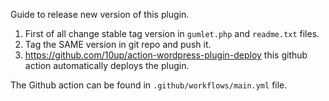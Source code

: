 Guide to release new version of this plugin.

1. First of all change stable tag version in `gumlet.php` and `readme.txt` files.
2. Tag the SAME version in git repo and push it.
3. https://github.com/10up/action-wordpress-plugin-deploy this github action automatically deploys the plugin.

The Github action can be found in `.github/workflows/main.yml` file.
